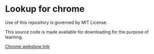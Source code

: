 # Lookup for chrome

Use of this repository is governed by MIT License.

This source code is made available for downloading for the purpose of learning.

[Chrome webstore link](https://chrome.google.com/webstore/detail/lookup-definitions-online/okmbiihjdbcblijmobaacddifcoaggeg)
